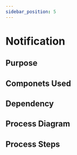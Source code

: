 ```yaml
---
sidebar_position: 5
---
```


# Notification

## Purpose

## Componets Used

## Dependency

## Process Diagram

## Process Steps
